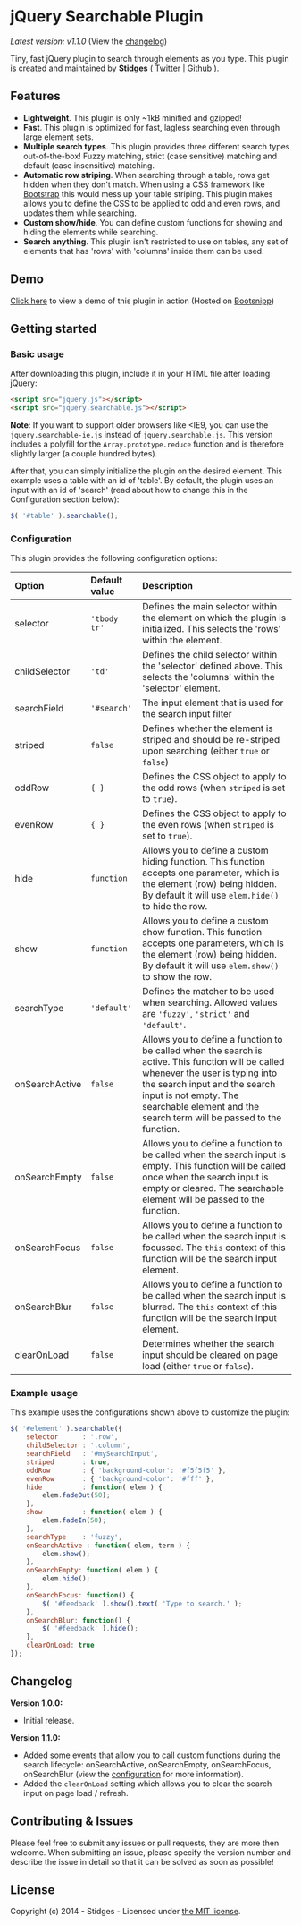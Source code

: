 jQuery Searchable Plugin
========================

*Latest version: v1.1.0* (View the [changelog](#changelog))

Tiny, fast jQuery plugin to search through elements as you type. This plugin is created and maintained by **Stidges** ( [Twitter](http://twitter.com/stidges) | [Github](http://github.com/stidges) ).

## Features

- **Lightweight**. This plugin is only ~1kB minified and gzipped!
- **Fast**. This plugin is optimized for fast, lagless searching even through large element sets.
- **Multiple search types**. This plugin provides three different search types out-of-the-box! Fuzzy matching, strict (case sensitive) matching and default (case insensitive) matching.
- **Automatic row striping**. When searching through a table, rows get hidden when they don't match. When using a CSS framework like [Bootstrap](http://getbootstrap.com) this would mess up your table striping. This plugin makes allows you to define the CSS to be applied to odd and even rows, and updates them while searching.
- **Custom show/hide**. You can define custom functions for showing and hiding the elements while searching.
- **Search anything**. This plugin isn't restricted to use on tables, any set of elements that has 'rows' with 'columns' inside them can be used.

## Demo

[Click here](http://bootsnipp.com/snippets/93XX) to view a demo of this plugin in action (Hosted on [Bootsnipp](http://bootsnipp.com))

## Getting started

### Basic usage

After downloading this plugin, include it in your HTML file after loading jQuery:

```html
<script src="jquery.js"></script>
<script src="jquery.searchable.js"></script>
```

**Note**: If you want to support older browsers like <IE9, you can use the `jquery.searchable-ie.js` instead of `jquery.searchable.js`. This version includes a polyfill for the `Array.prototype.reduce` function and is therefore slightly larger (a couple hundred bytes).

After that, you can simply initialize the plugin on the desired element. This example uses a table with an id of 'table'. By default, the plugin uses an input with an id of 'search' (read about how to change this in the Configuration section below):

```js
$( '#table' ).searchable();
```

### Configuration

This plugin provides the following configuration options:

| Option  | Default value  | Description  |
| :------ | :------------- | :----------- |
| selector | `'tbody tr'` | Defines the main selector within the element on which the plugin is initialized. This selects the 'rows' within the element. |
| childSelector | `'td'` | Defines the child selector within the 'selector' defined above. This selects the 'columns' within the 'selector' element. |
| searchField | `'#search'` | The input element that is used for the search input filter |
| striped | `false` | Defines whether the element is striped and should be re-striped upon searching (either `true` or `false`) |
| oddRow | `{ }` | Defines the CSS object to apply to the odd rows (when `striped` is set to `true`). |
| evenRow | `{ }` | Defines the CSS object to apply to the even rows (when `striped` is set to `true`). |
| hide | `function` | Allows you to define a custom hiding function. This function accepts one parameter, which is the element (row) being hidden. By default it will use `elem.hide()` to hide the row. |
| show | `function` | Allows you to define a custom show function. This function accepts one parameters, which is the element (row) being hidden. By default it will use `elem.show()` to show the row. |
| searchType | `'default'` | Defines the matcher to be used when searching. Allowed values are `'fuzzy'`, `'strict'` and `'default'`. |
| onSearchActive | `false` | Allows you to define a function to be called when the search is active. This function will be called whenever the user is typing into the search input and the search input is not empty. The searchable element and the search term will be passed to the function. |
| onSearchEmpty | `false` | Allows you to define a function to be called when the search input is empty. This function will be called once when the search input is empty or cleared. The searchable element will be passed to the function. |
| onSearchFocus | `false` | Allows you to define a function to be called when the search input is focussed. The `this` context of this function will be the search input element. |
| onSearchBlur | `false` | Allows you to define a function to be called when the search input is blurred. The `this` context of this function will be the search input element. |
| clearOnLoad | `false` | Determines whether the search input should be cleared on page load (either `true` or `false`). |

### Example usage

This example uses the configurations shown above to customize the plugin:

```js
$( '#element' ).searchable({
    selector      : '.row',
    childSelector : '.column',
    searchField   : '#mySearchInput',
    striped       : true,
    oddRow        : { 'background-color': '#f5f5f5' },
    evenRow       : { 'background-color': '#fff' },
    hide          : function( elem ) {
        elem.fadeOut(50);
    },
    show          : function( elem ) {
        elem.fadeIn(50);
    },
    searchType    : 'fuzzy',
    onSearchActive : function( elem, term ) {
        elem.show();
    },
    onSearchEmpty: function( elem ) {
        elem.hide();
    },
    onSearchFocus: function() {
        $( '#feedback' ).show().text( 'Type to search.' );
    },
    onSearchBlur: function() {
        $( '#feedback' ).hide();
    },
    clearOnLoad: true
});
```

## Changelog

**Version 1.0.0:**

- Initial release.

**Version 1.1.0:**

- Added some events that allow you to call custom functions during the search lifecycle: onSearchActive, onSearchEmpty, onSearchFocus, onSearchBlur (view the [configuration](#configuration) for more information).
- Added the `clearOnLoad` setting which allows you to clear the search input on page load / refresh.

## Contributing & Issues

Please feel free to submit any issues or pull requests, they are more then welcome. When submitting an issue, please specify the version number and describe the issue in detail so that it can be solved as soon as possible!

## License

Copyright (c) 2014 - Stidges - Licensed under [the MIT license](LICENSE).
